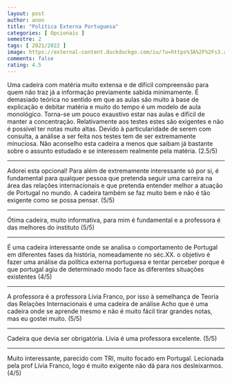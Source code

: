 ```yaml
---
layout: post
author: anon
title: "Política Externa Portuguesa"
categories: [ Opcionais ]
semestre: 2
tags: [ 2021/2022 ]
image: https://external-content.duckduckgo.com/iu/?u=https%3A%2F%2Fs3.amazonaws.com%2Fdownloads.unmultimedia.org%2Fphoto%2Flarge%2F693%2F693722.jpg&f=1&nofb=1
comments: false
rating: 4.5
---
```


Uma cadeira com matéria muito extensa e de difícil compreensão para quem não traz já a informação previamente sabida minimamente.
É demasiado teórica no sentido em que as aulas são muito à base de explicação e debitar matéria e muito do tempo é um modelo de aula monológico. Torna-se um pouco exaustivo estar nas aulas e difícil de manter a concentração. Relativamente aos testes estes são exigentes e não é possível ter notas muito altas. Devido à particularidade de serem com consulta, a análise a ser feita nos testes tem de ser extremamente minuciosa.
Não aconselho esta cadeira a menos que saibam já bastante sobre o assunto estudado e se interessem realmente pela matéria. (2.5/5)

---

Adorei esta opcional! Para além de extremamente interessante só por si, é fundamental para qualquer pessoa que pretenda seguir uma carreira na área das relações internacionais e que pretenda entender melhor a atuação de Portugal no mundo. A cadeira também se faz muito bem e não é tão exigente como se possa pensar. (5/5)

---

Ótima cadeira, muito informativa, para mim é fundamental e a professora é das melhores do instituto (5/5)

---

É uma cadeira interessante onde se analisa o comportamento de Portugal em diferentes fases da história, nomeadamente no séc.XX. o objetivo é fazer uma análise da política externa portuguesa e tentar perceber porque é que portugal agiu de determinado modo face às diferentes situações existentes (4/5)

---

A professora é a professora Lívia Franco, por isso à semelhança de Teoria das Relações Internacionais é uma cadeira de análise
Acho que é uma cadeira onde se aprende mesmo e não é muito fácil tirar grandes notas, mas eu gostei muito. (5/5)

---

Cadeira que devia ser obrigatória. Lívia é uma professora excelente. (5/5)

---

Muito interessante, parecido com TRI, muito focado em Portugal. Lecionada pela prof Lívia Franco, logo é muito exigente não dá para nos desleixarmos. (4/5)
